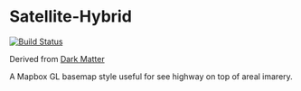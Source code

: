 # Satellite-Hybrid
[![Build Status](https://api.travis-ci.com/makina-maps/satellite-hybrid-gl-style.svg?branch=master)](https://travis-ci.com/github/makina-maps/satellite-hybrid-gl-style)

Derived from [Dark Matter](https://github.com/openmaptiles/dark-matter-gl-style)

A Mapbox GL basemap style useful for see highway on top of areal imarery.
